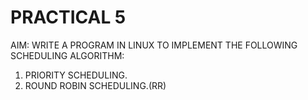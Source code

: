 # PRACTICAL 5
AIM: WRITE A PROGRAM IN LINUX TO IMPLEMENT THE FOLLOWING SCHEDULING ALGORITHM:
  1. PRIORITY SCHEDULING.
  2. ROUND ROBIN SCHEDULING.(RR)
